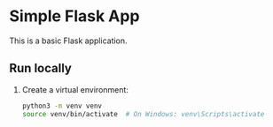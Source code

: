 # Simple Flask App

This is a basic Flask application.

## Run locally

1. Create a virtual environment:
   ```bash
   python3 -m venv venv
   source venv/bin/activate  # On Windows: venv\Scripts\activate
